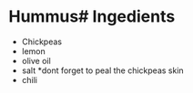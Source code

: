 # Hummus# Ingedients

* Chickpeas
* lemon
* olive oil
* salt
*dont forget to peal the chickpeas skin
* chili

